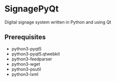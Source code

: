 # SignagePyQt
Digital signage system written in Python and using Qt

## Prerequisites
* python3-pyqt5
* python3-pyqt5.qtwebkit
* python3-feedparser
* python3-wget
* python3-psutil
* python3-lxml
